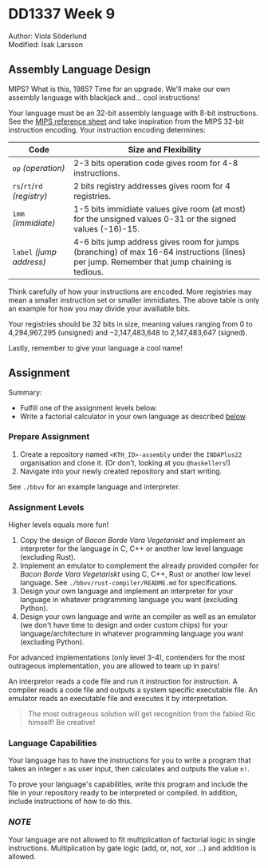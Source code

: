 # DD1337 Week 9
Author: Viola Söderlund  
Modified: Isak Larsson
## Assembly Language Design

MIPS? What is this, 1985? Time for an upgrade. We'll make our own assembly language with blackjack and... cool instructions!

Your language must be an 32-bit assembly language with 8-bit instructions. See the [MIPS reference sheet](https://www.kth.se/social/files/563c63c9f276547044e8695f/mips-ref-sheet.pdf) and take inspiration from the MIPS 32-bit instruction encoding. Your instruction encoding determines:

| **Code**                    | **Size and Flexibility**                                                                                                                   |
| --------------------------- | ------------------------------------------------------------------------------------------------------------------------------------------ |
| `op` _(operation)_          | 2-3 bits operation code gives room for 4-8 instructions.                                                                                   |
| `rs`/`rt`/`rd` _(registry)_ | 2 bits registry addresses gives room for 4 registries.                                                                                     |
| `imm` _(immidiate)_         | 1-5 bits immidiate values give room (at most) for the unsigned values 0-31 or the signed values (-16)-15.                                  |
| `label` _(jump address)_    | 4-6 bits jump address gives room for jumps (branching) of max 16-64 instructions (lines) per jump. Remember that jump chaining is tedious. |

Think carefully of how your instructions are encoded. More registries may mean a smaller instruction set or smaller immidiates. The above table is only an example for how you may divide your availiable bits.

Your registries should be 32 bits in size, meaning values ranging from 0 to 4,294,967,295 (unsigned) and −2,147,483,648 to 2,147,483,647 (signed).

Lastly, remember to give your language a cool name!

## Assignment

Summary:
- Fulfill one of the assignment levels below.
- Write a factorial calculator in your own language as described [below](#language-capabilities).

### Prepare Assignment

1) Create a repository named `<KTH_ID>-assembly` under the `INDAPlus22` organisation and clone it. (Or don't, looking at you `@haskellers`!)
2) Navigate into your newly created repository and start writing.

See `./bbvv` for an example language and interpreter.

### Assignment Levels

Higher levels equals more fun!

1) Copy the design of _Bacon Borde Vara Vegetariskt_ and implement an interpreter for the language in C, C++ or another low level language (excluding Rust).
2) Implement an emulator to complement the already provided compiler for _Bacon Borde Vara Vegetariskt_ using C, C++, Rust or another low level language. See `./bbvv/rust-compiler/README.md` for specifications.
3) Design your own language and implement an interpreter for your language in whatever programming language you want (excluding Python).
4) Design your own language and write an compiler as well as an emulator (we don't have time to design and order custom chips) for your language/architecture in whatever programming language you want (excluding Python).

For advanced implementations (only level 3-4), contenders for the most outrageous implementation, you are allowed to team up in pairs!

An interpretor reads a code file and run it instruction for instruction. A compiler reads a code file and outputs a system specific executable file. An emulator reads an executable file and executes it by interpretation.

>The most outrageous solution will get recognition from the fabled Ric himself! Be creative!

### Language Capabilities

Your language has to have the instructions for you to write a program that takes an integer `n` as user input, then calculates and outputs the value `n!`.

To prove your language's capabilities, write this program and include the file in your repository ready to be interpreted or compiled. In addition, include instructions of how to do this.

### _NOTE_

Your language are not allowed to fit multiplication of factorial logic in single instructions. Multiplication by gate logic (add, or, not, xor ...) and addition is allowed.
